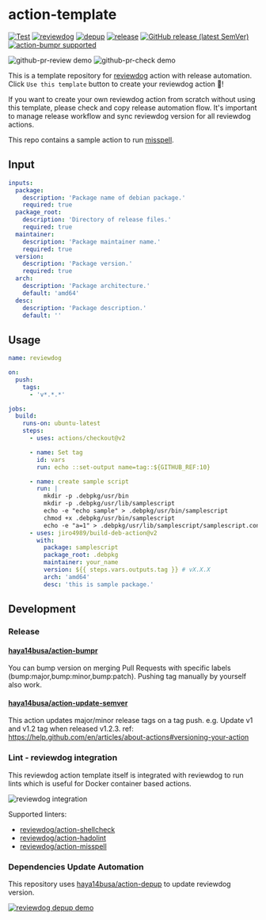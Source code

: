 # action-template

<!-- TODO: replace jiro4989/build-deb-action with your repo name -->
[![Test](https://github.com/jiro4989/build-deb-action/workflows/Test/badge.svg)](https://github.com/jiro4989/build-deb-action/actions?query=workflow%3ATest)
[![reviewdog](https://github.com/jiro4989/build-deb-action/workflows/reviewdog/badge.svg)](https://github.com/jiro4989/build-deb-action/actions?query=workflow%3Areviewdog)
[![depup](https://github.com/jiro4989/build-deb-action/workflows/depup/badge.svg)](https://github.com/jiro4989/build-deb-action/actions?query=workflow%3Adepup)
[![release](https://github.com/jiro4989/build-deb-action/workflows/release/badge.svg)](https://github.com/jiro4989/build-deb-action/actions?query=workflow%3Arelease)
[![GitHub release (latest SemVer)](https://img.shields.io/github/v/release/jiro4989/build-deb-action?logo=github&sort=semver)](https://github.com/jiro4989/build-deb-action/releases)
[![action-bumpr supported](https://img.shields.io/badge/bumpr-supported-ff69b4?logo=github&link=https://github.com/haya14busa/action-bumpr)](https://github.com/haya14busa/action-bumpr)

![github-pr-review demo](https://user-images.githubusercontent.com/3797062/73162963-4b8e2b00-4132-11ea-9a3f-f9c6f624c79f.png)
![github-pr-check demo](https://user-images.githubusercontent.com/3797062/73163032-70829e00-4132-11ea-8481-f213a37db354.png)

This is a template repository for [reviewdog](https://github.com/reviewdog/reviewdog) action with release automation.
Click `Use this template` button to create your reviewdog action :dog:!

If you want to create your own reviewdog action from scratch without using this
template, please check and copy release automation flow.
It's important to manage release workflow and sync reviewdog version for all
reviewdog actions.

This repo contains a sample action to run [misspell](https://github.com/client9/misspell).

## Input

```yaml
inputs:
  package:
    description: 'Package name of debian package.'
    required: true
  package_root:
    description: 'Directory of release files.'
    required: true
  maintainer:
    description: 'Package maintainer name.'
    required: true
  version:
    description: 'Package version.'
    required: true
  arch:
    description: 'Package architecture.'
    default: 'amd64'
  desc:
    description: 'Package description.'
    default: ''
```

## Usage

```yaml
name: reviewdog

on:
  push:
    tags:
      - 'v*.*.*'

jobs:
  build:
    runs-on: ubuntu-latest
    steps:
      - uses: actions/checkout@v2

      - name: Set tag
        id: vars
        run: echo ::set-output name=tag::${GITHUB_REF:10}

      - name: create sample script
        run: |
          mkdir -p .debpkg/usr/bin
          mkdir -p .debpkg/usr/lib/samplescript
          echo -e "echo sample" > .debpkg/usr/bin/samplescript
          chmod +x .debpkg/usr/bin/samplescript
          echo -e "a=1" > .debpkg/usr/lib/samplescript/samplescript.conf
      - uses: jiro4989/build-deb-action@v2
        with:
          package: samplescript
          package_root: .debpkg
          maintainer: your_name
          version: ${{ steps.vars.outputs.tag }} # vX.X.X
          arch: 'amd64'
          desc: 'this is sample package.'
```

## Development

### Release

#### [haya14busa/action-bumpr](https://github.com/haya14busa/action-bumpr)
You can bump version on merging Pull Requests with specific labels (bump:major,bump:minor,bump:patch).
Pushing tag manually by yourself also work.

#### [haya14busa/action-update-semver](https://github.com/haya14busa/action-update-semver)

This action updates major/minor release tags on a tag push. e.g. Update v1 and v1.2 tag when released v1.2.3.
ref: https://help.github.com/en/articles/about-actions#versioning-your-action

### Lint - reviewdog integration

This reviewdog action template itself is integrated with reviewdog to run lints
which is useful for Docker container based actions.

![reviewdog integration](https://user-images.githubusercontent.com/3797062/72735107-7fbb9600-3bde-11ea-8087-12af76e7ee6f.png)

Supported linters:

- [reviewdog/action-shellcheck](https://github.com/reviewdog/action-shellcheck)
- [reviewdog/action-hadolint](https://github.com/reviewdog/action-hadolint)
- [reviewdog/action-misspell](https://github.com/reviewdog/action-misspell)

### Dependencies Update Automation
This repository uses [haya14busa/action-depup](https://github.com/haya14busa/action-depup) to update
reviewdog version.

[![reviewdog depup demo](https://user-images.githubusercontent.com/3797062/73154254-170e7500-411a-11ea-8211-912e9de7c936.png)](https://github.com/reviewdog/action-template/pull/6)

